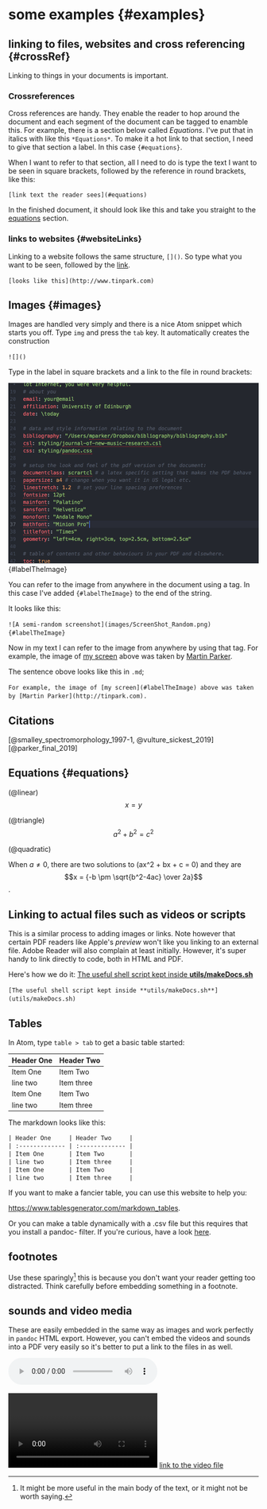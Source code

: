 # some examples {#examples}

## linking to files, websites and cross referencing {#crossRef}
Linking to things in your documents is important.

### Crossreferences
Cross references are handy. They enable the reader to hop around the document and each segment of the document can be tagged to enamble this. For example, there is a section below called *Equations*. I've put that in italics with like this `*Equations*`. To make it a hot link to that section, I need to give that section a label. In this case `{#equations}`.

When I want to refer to that section, all I need to do is type the text I want to be seen in square brackets, followed by the reference in round brackets, like this:

~~~~
[link text the reader sees](#equations)
~~~~

In the finished document, it should look like this and take you straight to the [equations](#equations) section.

### links to websites {#websiteLinks}

Linking to a website follows the same structure, `[]()`. So type what you want to be seen, followed by the [link](http://www.tinpark.com).

`[looks like this](http://www.tinpark.com)`

## Images {#images}

Images are handled very simply and there is a nice Atom snippet which starts you off. Type `img` and press the `tab` key. It automatically creates the construction

`![]()`

Type in the label in square brackets and a link to the file in round brackets:

![A semi-random screenshot](images/ScreenShot_Random.png){#labelTheImage}

You can refer to the image from anywhere in the document using a tag. In this case I've added `{#labelTheImage}` to the end of the string.

It looks like this:

`![A semi-random screenshot](images/ScreenShot_Random.png){#labelTheImage}`

Now in my text I can refer to the image from anywhere by using that tag. For example, the image of [my screen](#labelTheImage) above was taken by [Martin Parker](http://tinpark.com).

The sentence obove looks like this in `.md`;  

`For example, the image of [my screen](#labelTheImage) above was taken by [Martin Parker](http://tinpark.com).`

## Citations

[@smalley_spectromorphology_1997-1, @vulture_sickest_2019]
[@parker_final_2019]

## Equations {#equations}

(@linear)
$$x=y$$

(@triangle)
$$a^2 + b^2 = c^2$$

(@quadratic)

When $a \ne 0$, there are two solutions to \(ax^2 + bx + c = 0\) and they are
$$x = {-b \pm \sqrt{b^2-4ac} \over 2a}$$.

## Linking to actual files such as videos or scripts

This is a similar process to adding images or links. Note however that certain PDF readers like Apple's *preview* won't like you linking to an external file. Adobe Reader will also complain at least initially. However, it's super handy to link directly to code, both in HTML and PDF.

Here's how we do it:
[The useful shell script kept inside **utils/makeDocs.sh**](utils/makeDocs.sh)

`[The useful shell script kept inside **utils/makeDocs.sh**](utils/makeDocs.sh)`

## Tables

In Atom, type `table > tab` to get a basic table started:

| Header One     | Header Two     |   
| :------------- | :------------- |
| Item One       | Item Two       |
| line two       | Item three     |
| Item One       | Item Two       |
| line two       | Item three     |

The markdown looks like this:

~~~~~~~~~
| Header One     | Header Two     |   
| :------------- | :------------- |
| Item One       | Item Two       |
| line two       | Item three     |
| Item One       | Item Two       |
| line two       | Item three     |

~~~~~~~~~

If you want to make a fancier table, you can use this website to help you:

<https://www.tablesgenerator.com/markdown_tables>.

Or you can make a table dynamically with a .csv file but this requires that you install a pandoc- filter. If you're curious, have a look [here](https://hackage.haskell.org/package/pandoc-csv2table).

## footnotes
Use these sparingly[^FN] this is because you don't want your reader getting too distracted. Think carefully before embedding something in a footnote.

[^FN]: It might be more useful in the main body of the text, or it might not be worth saying.

## sounds and video media

These are easily embedded in the same way as images and work perfectly in `pandoc` HTML export. However, you can't embed the videos and sounds into a PDF very easily so it's better to put a link to the files in as well.

![a sound - something from my hydrasynth, find the *asound.wav* inside the [*sounds* directory](sounds)](sounds/asound.wav)


![a film - really old from 2011](videos/avideo.mov)
[link to the video file](videos/avideo.mov)
